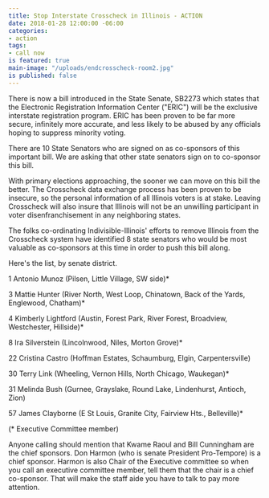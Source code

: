 ```yaml
---
title: Stop Interstate Crosscheck in Illinois - ACTION
date: 2018-01-28 12:00:00 -06:00
categories:
- action
tags:
- call now
is featured: true
main-image: "/uploads/endcrosscheck-room2.jpg"
is published: false
---
```


There is now a bill introduced in the State Senate, SB2273 which states that the Electronic Registration Information Center ("ERIC") will be the exclusive interstate registration program. ERIC has been proven to be far more secure, infinitely more accurate, and less likely to be abused by any officials hoping to suppress minority voting.

There are 10 State Senators who are signed on as co-sponsors of this important bill. We are asking that other state senators sign on to co-sponsor this bill. 

With primary elections approaching, the sooner we can move on this bill the better. The Crosscheck data exchange process has been proven to be insecure, so the personal information of all Illinois voters is at stake. Leaving Crosscheck will also insure that Illinois will not be an unwilling participant in voter disenfranchisement in any neighboring states.

The folks co-ordinating Indivisible-Illinois' efforts to remove Illinois from the Crosscheck system have identified 8 state senators who would be most valuable as co-sponsors at this time in order to push this bill along. 

Here's the list, by senate district.

1 Antonio Munoz (Pilsen, Little Village, SW side)*

3 Mattie Hunter (River North, West Loop, Chinatown, Back of the Yards, Englewood, Chatham)*

4 Kimberly Lightford (Austin, Forest Park, River Forest, Broadview, Westchester, Hillside)*

8 Ira Silverstein (Lincolnwood, Niles, Morton Grove)*

22 Cristina Castro (Hoffman Estates, Schaumburg, Elgin, Carpentersville)

30 Terry Link (Wheeling, Vernon Hills, North Chicago, Waukegan)*

31 Melinda Bush (Gurnee, Grayslake, Round Lake, Lindenhurst, Antioch, Zion)

57 James Clayborne (E St Louis, Granite City, Fairview Hts., Belleville)*

(* Executive Committee member)

Anyone calling should mention that Kwame Raoul and Bill Cunningham are the chief sponsors.  Don Harmon (who is senate President Pro-Tempore) is a chief sponsor.  Harmon is also Chair of the Executive committee so when you call an executive committee member, tell them that the chair is a chief co-sponsor.  That will make the staff aide you have to talk to pay more attention.  
